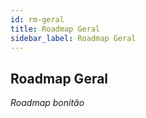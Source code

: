```yaml
---
id: rm-geral
title: Roadmap Geral
sidebar_label: Roadmap Geral
---
```


## Roadmap Geral

*Roadmap bonitão*